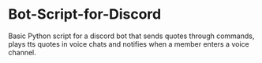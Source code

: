 # Bot-Script-for-Discord
Basic Python script for a discord bot that sends quotes through commands, plays tts quotes in voice chats and notifies when a member enters a voice channel.
